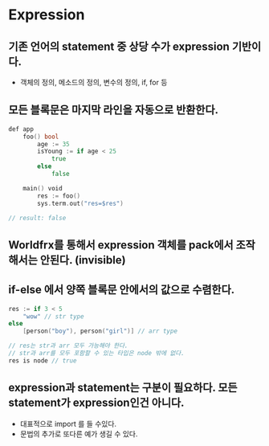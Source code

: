 # Expression

## 기존 언어의 statement 중 상당 수가 expression 기반이다.

* 객체의 정의, 메소드의 정의, 변수의 정의, if, for 등

## 모든 블록문은 마지막 라인을 자동으로 반환한다.

```go
def app
    foo() bool
        age := 35
        isYoung := if age < 25
            true
        else
            false

    main() void
        res := foo()
        sys.term.out("res=$res")

// result: false
```

## Worldfrx를 통해서 expression 객체를 pack에서 조작해서는 안된다. (invisible)

## if-else 에서 양쪽 블록문 안에서의 값으로 수렴한다.

```go
res := if 3 < 5
    "wow" // str type
else
    [person("boy"), person("girl")] // arr type

// res는 str과 arr 모두 가능해야 한다.
// str과 arr를 모두 포함할 수 있는 타입은 node 밖에 없다.
res is node // true
```

## expression과 statement는 구분이 필요하다. 모든 statement가 expression인건 아니다.

* 대표적으로 import 를 들 수있다.
* 문법의 추가로 또다른 예가 생길 수 있다.
